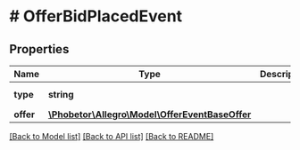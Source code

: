 # # OfferBidPlacedEvent

## Properties

Name | Type | Description | Notes
------------ | ------------- | ------------- | -------------
**type** | **string** |  | [optional] [default to 'OFFER_BID_PLACED']
**offer** | [**\Phobetor\Allegro\Model\OfferEventBaseOffer**](OfferEventBaseOffer.md) |  |

[[Back to Model list]](../../README.md#models) [[Back to API list]](../../README.md#endpoints) [[Back to README]](../../README.md)
